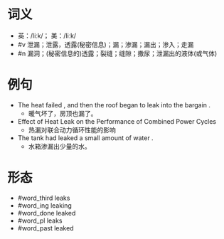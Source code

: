 # 词义
- 英：/liːk/； 美：/liːk/
- #v 泄漏；泄露，透露(秘密信息)；漏；渗漏；漏出；渗入；走漏
- #n 漏洞；(秘密信息的)透露；裂缝；缝隙；撒尿；泄漏出的液体(或气体)
# 例句
- The heat failed , and then the roof began to leak into the bargain .
	- 暖气坏了，房顶也漏了。
- Effect of Heat Leak on the Performance of Combined Power Cycles
	- 热漏对联合动力循环性能的影响
- The tank had leaked a small amount of water .
	- 水箱渗漏出少量的水。
# 形态
- #word_third leaks
- #word_ing leaking
- #word_done leaked
- #word_pl leaks
- #word_past leaked

